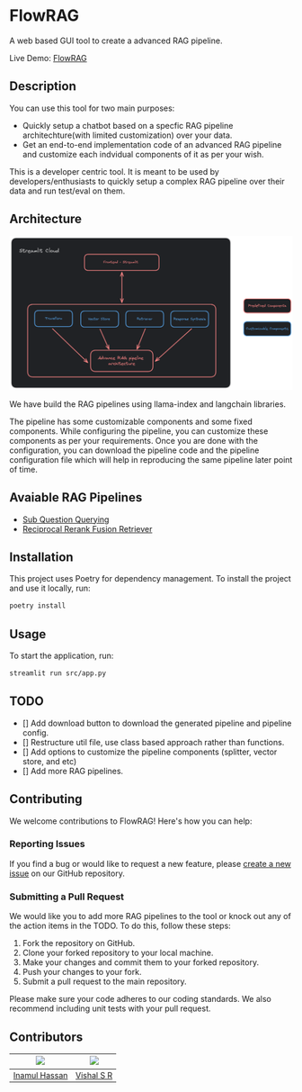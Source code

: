 # FlowRAG
A web based GUI tool to create a advanced RAG pipeline.

Live Demo: [FlowRAG](https://flowrag.streamlit.app/)

## Description
You can use this tool for two main purposes:
- Quickly setup a chatbot based on a specfic RAG pipeline architechture(with limited customization) over your data.
- Get an end-to-end implementation code of an advanced RAG pipeline and customize each indvidual components of it as per your wish.

This is a developer centric tool. It is meant to be used by developers/enthusiasts to quickly setup a complex RAG pipeline over their data and run test/eval on them.


## Architecture

![Project Architecture](storage/architecture.png)

We have build the RAG pipelines using llama-index and langchain libraries.

The pipeline has some customizable components and some fixed components. While configuring the pipeline, you can customize these components as per your requirements.
Once you are done with the configuration, you can download the pipeline code and the pipeline configuration file which will help in reproducing the same pipeline later point of time. 


## Avaiable RAG Pipelines

- [Sub Question Querying]("https://docs.llamaindex.ai/en/stable/examples/query_engine/sub_question_query_engine.html)
- [Reciprocal Rerank Fusion Retriever](https://docs.llamaindex.ai/en/stable/examples/retrievers/reciprocal_rerank_fusion.html)

## Installation

This project uses Poetry for dependency management. To install the project and use it locally, run:

```sh
poetry install
```

## Usage
To start the application, run:
```sh
streamlit run src/app.py
```

## TODO
- [] Add download button to download the generated pipeline and pipeline config.
- [] Restructure util file, use class based approach rather than functions.
- [] Add options to customize the pipeline components (splitter, vector store, and etc)
- [] Add more RAG pipelines.

## Contributing

We welcome contributions to FlowRAG! Here's how you can help:

### Reporting Issues

If you find a bug or would like to request a new feature, please [create a new issue](https://github.com/Inamul-Hassan/FlowRAG/issues/ew) on our GitHub repository.

### Submitting a Pull Request

We would like you to add more RAG pipelines to the tool or knock out any of the action items in the TODO. To do this, follow these steps:

1. Fork the repository on GitHub.
2. Clone your forked repository to your local machine.
3. Make your changes and commit them to your forked repository.
4. Push your changes to your fork.
5. Submit a pull request to the main repository.

Please make sure your code adheres to our coding standards. We also recommend including unit tests with your pull request.


## Contributors

| <img src="https://avatars.githubusercontent.com/Inamul-Hassan" width="100px;"/><br/> | <img src="https://avatars.githubusercontent.com/vishal-sr" width="100px;"/><br/> |
| :---: | :---: |
| [Inamul Hassan](https://github.com/Inamul-Hassan)  | [Vishal S R](https://github.com/vishal-sr) |

